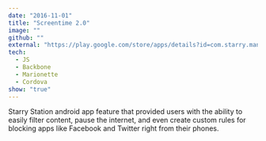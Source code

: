 ```yaml
---
date: "2016-11-01"
title: "Screentime 2.0"
image: ""
github: ""
external: "https://play.google.com/store/apps/details?id=com.starry.management&hl=en_US"
tech:
  - JS
  - Backbone
  - Marionette
  - Cordova
show: "true"
---
```


Starry Station android app feature that provided users with the ability to easily filter content, pause the internet, and even create custom rules for blocking apps like Facebook and Twitter right from their phones.
